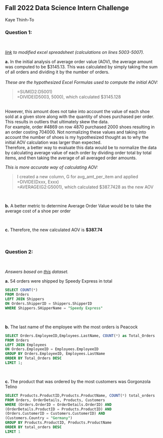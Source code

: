 ## Fall 2022 Data Science Intern Challenge 
Kaye Thinh-To
### Question 1: <br>
<br>

*[link](https://docs.google.com/spreadsheets/d/1ZIxs0CQS_7St7su8PKI7G-wd7cq8ktT8j4Jq55s_piU/edit?usp=sharing) to modified excel spreadsheet (calculations on lines 5003-5007).*<br>

**a.** In the initial analysis of average order value (AOV), the average amount was computed to be $3145.13. This was calculated by simply taking the sum of all orders and dividing it by the number of orders. 
<br><br>
*These are the hypothesized Excel Formulas used to compute the initial AOV:*
> =SUM(D2:D5001) <br> =DIVIDE(D5003, 5000), which calculated $3145.128

<br>
However, this amount does not take into account the value of each shoe sold at a given store along with the quantity of shoes purchased per order. This results in outliers that ultimately skew the data. 

<br>
For example, order #4869 on row 4870 purchased 2000 shoes resulting in an order costing 704000. Not normalizing these values and taking into account the number of shoes is my hypothesized thought as to why the initial AOV calculation was larger than expected. 

<br>
Therefore, a better way to evaluate this data would be to normalize the data by calculating average value of each order by dividing order total by total items, and then taking the average of all averaged order amounts. 

<br>

*This is more accurate way of calculating AOV:*

> I created a new column, G for avg_amt_per_item and applied <br>
=DIVIDE(Dxxx, Exxx)<br>
=AVERAGE(G2:G5001), which calculated $387.7428 as the new AOV 

<br>

**b.** A better metric to determine Average Order Value would be to take the average cost of a shoe per order 

<br>

**c.** Therefore, the new calculated AOV is **$387.74**

<br>

### Question 2: <br>
<br>

*Answers based on [this](https://www.w3schools.com/SQL/TRYSQL.ASP?FILENAME=TRYSQL_SELECT_ALL) dataset.*

**a.** 54 orders were shipped by Speedy Express in total 
```SQL
SELECT COUNT(*)
FROM Orders
LEFT JOIN Shippers 
ON Orders.ShipperID = Shippers.ShipperID 
WHERE Shippers.SHipperName = "Speedy Express"
```
<br>

**b.** The last name of the employee with the most orders is Peacock
```SQL
SELECT Orders.EmployeeID,Employees.LastName, COUNT(*) as Total_Orders
FROM Orders
LEFT JOIN Employees
ON Orders.EmployeeID = Employees.EmployeeID 
GROUP BY Orders.EmployeeID, Employees.LastName
ORDER BY Total_Orders DESC
LIMIT 1;
```
<br>

**c.** The product that was ordered by the most customers was Gorgonzola Telino
```SQL
SELECT Products.ProductID,Products.ProductName, COUNT(*) total_orders
FROM Orders, OrderDetails, Products, Customers 
WHERE (Orders.OrderID = OrderDetails.OrderID) AND
(OrderDetails.ProductID = Products.ProductID) AND 
(Orders.CustomerID = Customers.CustomerID) AND 
(Customers.Country = "Germany")
GROUP BY Products.ProductID, Products.ProductName 
ORDER BY total_orders DESC
LIMIT 1
```
